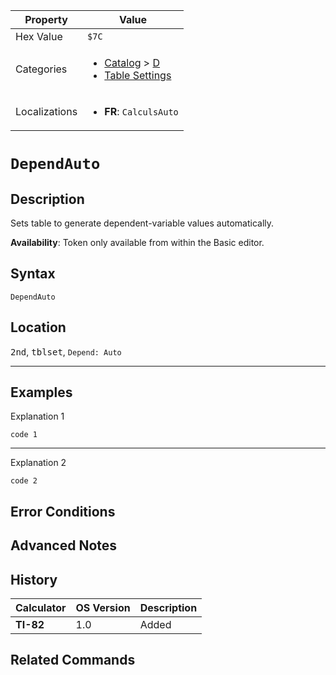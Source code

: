 | Property      | Value |
|---------------|-------|
| Hex Value     | `$7C`|
| Categories    | <ul><li>[Catalog](<../categories/Catalog.md>) > [D](<../categories/Catalog.md#D>)</li><li>[Table Settings](<../categories/Table Settings.md>)</li></ul> |
| Localizations | <ul><li><b>FR</b>: `CalculsAuto`</li></ul> |

# `DependAuto`

## Description
Sets table to generate dependent-variable values automatically.


<b>Availability</b>: Token only available from within the Basic editor.

## Syntax
`DependAuto`

## Location
<kbd>2nd</kbd>, <kbd>tblset</kbd>, `Depend: Auto`
<hr>

## Examples

Explanation 1
```ti-basic
code 1
```
---
Explanation 2
```ti-basic
code 2
```

## Error Conditions


## Advanced Notes


## History
| Calculator | OS Version | Description |
|------------|------------|-------------|
| <b>TI-82</b> | 1.0 | Added

## Related Commands

    